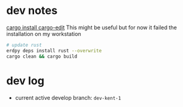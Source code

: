 # dev notes

[cargo install cargo-edit](https://www.reddit.com/r/rust/comments/u6qrbd/cargo_now_has_native_support_for_the_cargo_add/)
This might be useful but for now it failed the installation on my workstation

```bash
# update rust
erdpy deps install rust --overwrite
cargo clean && cargo build

```

# dev log
- current active develop branch: `dev-kent-1`